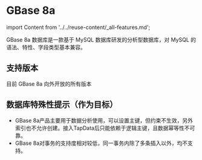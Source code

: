 # GBase 8a
import Content from '../../reuse-content/_all-features.md';

<Content />

GBase 8a 数据库是一款基于 MySQL 数据库研发的分析型数据库，对 MySQL 的语法、特性、字段类型基本兼容。

## 支持版本

目前 GBase 8a 向外开放的所有版本

## 数据库特殊性提示（作为目标）

- GBase 8a产品主要用于数据分析使用，可以设置主键，但约束不生效，另外索引也不允许创建。接入TapData后只能依赖于逻辑主键，且数据幂等性不可靠。
- GBase 8a对事务的支持度相对较低，同一事务内除了多条插入以外，均不支持。